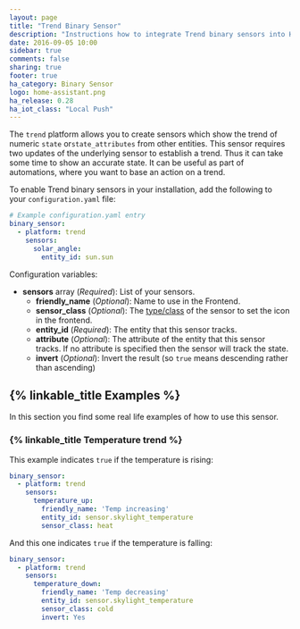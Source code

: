 ```yaml
---
layout: page
title: "Trend Binary Sensor"
description: "Instructions how to integrate Trend binary sensors into Home Assistant."
date: 2016-09-05 10:00
sidebar: true
comments: false
sharing: true
footer: true
ha_category: Binary Sensor
logo: home-assistant.png
ha_release: 0.28
ha_iot_class: "Local Push"
---
```


The `trend` platform allows you to create sensors which show the trend of numeric `state` or`state_attributes` from other entities. This sensor requires two updates of the underlying sensor to establish a trend. Thus it can take some time to show an accurate state. It can be useful as part of automations, where you want to base an action on a trend.

To enable Trend binary sensors in your installation, add the following to your `configuration.yaml` file:

```yaml
# Example configuration.yaml entry
binary_sensor:
  - platform: trend
    sensors:
      solar_angle:
        entity_id: sun.sun
```

Configuration variables:

- **sensors** array (*Required*): List of your sensors.
  - **friendly_name** (*Optional*): Name to use in the Frontend.
  - **sensor_class** (*Optional*): The [type/class](/components/binary_sensor/) of the sensor to set the icon in the frontend.
  - **entity_id** (*Required*): The entity that this sensor tracks.
  - **attribute** (*Optional*): The attribute of the entity that this sensor tracks. If no attribute is specified then the sensor will track the state.
  - **invert** (*Optional*): Invert the result (so `true` means descending rather than ascending)

## {% linkable_title Examples %}

In this section you find some real life examples of how to use this sensor.

### {% linkable_title Temperature trend %}

This example indicates `true` if the temperature is rising:

```yaml
binary_sensor:
  - platform: trend
    sensors:
      temperature_up:
        friendly_name: 'Temp increasing'
        entity_id: sensor.skylight_temperature
        sensor_class: heat
```

And this one indicates `true` if the temperature is falling:

```yaml
binary_sensor:
  - platform: trend
    sensors:
      temperature_down:
        friendly_name: 'Temp decreasing'
        entity_id: sensor.skylight_temperature
        sensor_class: cold
        invert: Yes
```
